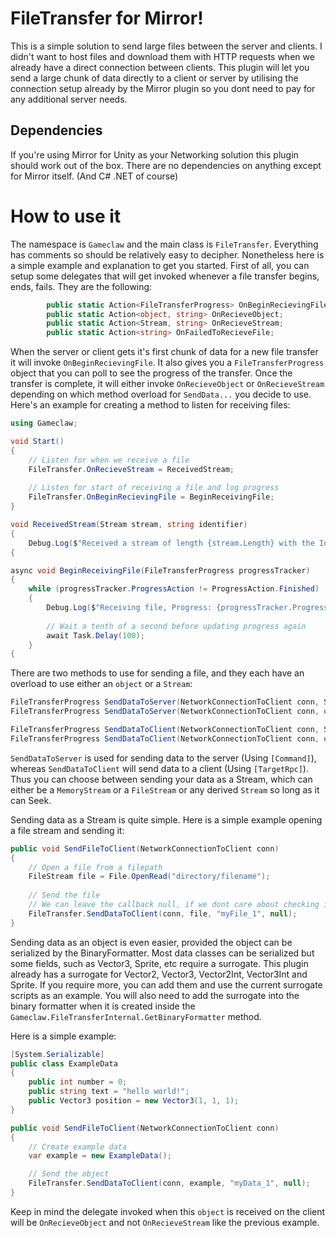 # FileTransfer for Mirror!
This is a simple solution to send large files between the server and clients. I didn't want to host files and download them with HTTP requests when we already have a direct connection between clients. This plugin will let you send a large chunk of data directly to a client or server by utilising the connection setup already by the Mirror plugin so you dont need to pay for any additional server needs.
 
## Dependencies
If you're using Mirror for Unity as your Networking solution this plugin should work out of the box. There are no dependencies on anything except for Mirror itself. (And C# .NET of course)

# How to use it
The namespace is `Gameclaw` and the main class is `FileTransfer`. Everything has comments so should be relatively easy to decipher. Nonetheless here is a simple example and explanation to get you started. First of all, you can setup some delegates that will get invoked whenever a file transfer begins, ends, fails. They are the following:
```csharp
        public static Action<FileTransferProgress> OnBeginRecievingFile;
        public static Action<object, string> OnRecieveObject;
        public static Action<Stream, string> OnRecieveStream;
        public static Action<string> OnFailedToRecieveFile;
```
When the server or client gets it's first chunk of data for a new file transfer it will invoke `OnBeginRecievingFile`. It also gives you a `FileTransferProgress` object that you can poll to see the progress of the transfer.
Once the transfer is complete, it will either invoke `OnRecieveObject` or `OnRecieveStream` depending on which method overload for `SendData...` you decide to use.
Here's an example for creating a method to listen for receiving files:
```csharp
using Gameclaw;

void Start()
{
    // Listen for when we receive a file
    FileTransfer.OnRecieveStream = ReceivedStream;
    
    // Listen for start of receiving a file and log progress
    FileTransfer.OnBeginRecievingFile = BeginReceivingFile;
}

void ReceivedStream(Stream stream, string identifier)
{
    Debug.Log($"Received a stream of length {stream.Length} with the Id {identifier}");
{

async void BeginReceivingFile(FileTransferProgress progressTracker)
{
    while (progressTracker.ProgressAction != ProgressAction.Finished)
    {
        Debug.Log($"Receiving file, Progress: {progressTracker.Progress}");
        
        // Wait a tenth of a second before updating progress again
        await Task.Delay(100);
    }
{
```

There are two methods to use for sending a file, and they each have an overload to use either an `object` or a `Stream`:
```csharp
FileTransferProgress SendDataToServer(NetworkConnectionToClient conn, Stream data, string identifier, Action<Result> result)
FileTransferProgress SendDataToServer(NetworkConnectionToClient conn, object data, string identifier, Action<Result> result)

FileTransferProgress SendDataToClient(NetworkConnectionToClient conn, Stream data, string identifier, Action<Result> result)
FileTransferProgress SendDataToClient(NetworkConnectionToClient conn, object data, string identifier, Action<Result> result)
```
`SendDataToServer` is used for sending data to the server (Using `[Command]`), whereas `SendDataToClient` will send data to a client (Using `[TargetRpc]`). Thus you can choose between sending your data as a Stream, which can either be a `MemoryStream` or a `FileStream` or any derived `Stream` so long as it can Seek.

Sending data as a Stream is quite simple. Here is a simple example opening a file stream and sending it:
```csharp
public void SendFileToClient(NetworkConnectionToClient conn)
{
    // Open a file from a filepath
    FileStream file = File.OpenRead("directory/filename");
    
    // Send the file 
    // We can leave the callback null, if we dont care about checking if it sent successfully
    FileTransfer.SendDataToClient(conn, file, "myFile_1", null);
}
```
Sending data as an object is even easier, provided the object can be serialized by the BinaryFormatter. Most data classes can be serialized but some fields, such as Vector3, Sprite, etc require a surrogate. This plugin already has a surrogate for Vector2, Vector3, Vector2Int, Vector3Int and Sprite. If you require more, you can add them and use the current surrogate scripts as an example. You will also need to add the surrogate into the binary formatter when it is created inside the `Gameclaw.FileTransferInternal.GetBinaryFormatter` method.

Here is a simple example:
```csharp
[System.Serializable]
public class ExampleData
{
    public int number = 0;
    public string text = "hello world!";
    public Vector3 position = new Vector3(1, 1, 1);
}

public void SendFileToClient(NetworkConnectionToClient conn)
{
    // Create example data
    var example = new ExampleData();

    // Send the object 
    FileTransfer.SendDataToClient(conn, example, "myData_1", null);
}
```
Keep in mind the delegate invoked when this `object` is received on the client will be `OnRecieveObject` and not `OnRecieveStream` like the previous example.
